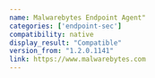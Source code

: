 ```yaml
---
name: Malwarebytes Endpoint Agent"
categories: ['endpoint-sec']
compatibility: native
display_result: "Compatible"
version_from: "1.2.0.1141"
link: https://www.malwarebytes.com
---
```

